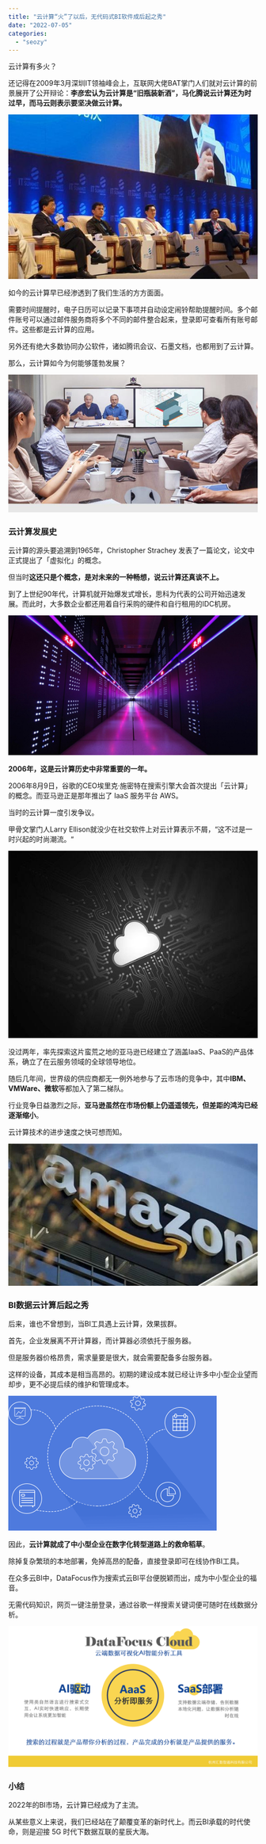 ```yaml
---
title: "云计算“火”了以后，无代码式BI软件成后起之秀"
date: "2022-07-05"
categories: 
  - "seozy"
---
```


云计算有多火？

还记得在2009年3月深圳IT领袖峰会上，互联网大佬BAT掌门人们就对云计算的前景展开了公开辩论：**李彦宏认为云计算是“旧瓶装新酒”，马化腾说云计算还为时过早，而马云则表示要坚决做云计算。**

![image.png](images/1657032268-image-png.png)

如今的云计算早已经渗透到了我们生活的方方面面。

需要时间提醒时，电子日历可以记录下事项并自动设定闹铃帮助提醒时间。多个邮件账号可以通过邮件服务商将多个不同的邮件整合起来，登录即可查看所有账号邮件。这些都是云计算的应用。

另外还有绝大多数协同办公软件，诸如腾讯会议、石墨文档，也都用到了云计算。

那么，云计算如今为何能够蓬勃发展？

![image.png](images/1657032273-image-png.png)

### 云计算发展史

云计算的源头要追溯到1965年，Christopher Strachey 发表了一篇论文，论文中正式提出了「虚拟化」的概念。

但当时**这还只是个概念，是对未来的一种畅想，说云计算还真谈不上。**

到了上世纪90年代，计算机就开始爆发式增长，思科为代表的公司开始迅速发展。而此时，大多数企业都还用着自行采购的硬件和自行租用的IDC机房。

![image.png](images/1657032278-image-png.png)

**2006年，这是云计算历史中非常重要的一年。**

2006年8月9日，谷歌的CEO埃里克·施密特在搜索引擎大会首次提出「云计算」的概念。而亚马逊正是那年推出了 IaaS 服务平台 AWS。

当时的云计算一度引发争议。

甲骨文掌门人Larry Ellison就没少在社交软件上对云计算表示不屑，“这不过是一时兴起的时尚潮流。“

![image.png](images/1657032298-image-png.png)

没过两年，率先探索这片蛮荒之地的亚马逊已经建立了涵盖IaaS、PaaS的产品体系，确立了在云服务领域的全球领导地位。

随后几年间，世界级的供应商都无一例外地参与了云市场的竞争中，其中**IBM、VMWare、微软**等都加入了第二梯队。

行业竞争日益激烈之际，**亚马逊虽然在市场份额上仍遥遥领先，但差距的鸿沟已经逐渐缩小**。

云计算技术的进步速度之快可想而知。

![image.png](images/1657032302-image-png.png)

### BI数据云计算后起之秀

后来，谁也不曾想到，当BI工具遇上云计算，效果拔群。

首先，企业发展离不开计算器，而计算器必须依托于服务器。

但是服务器价格昂贵，需求量要是很大，就会需要配备多台服务器。

这样的设备，其成本是相当高昂的。初期的建设成本就已经让许多中小型企业望而却步，更不必提后续的维护和管理成本。

![image.png](images/1657032305-image-png.png)

因此，**云计算就成了中小型企业在数字化转型道路上的救命稻草**。

除掉复杂繁琐的本地部署，免掉高昂的配备，直接登录即可在线协作BI工具。

在众多云BI中，DataFocus作为搜索式云BI平台便脱颖而出，成为中小型企业的福音。

无需代码知识，网页一键注册登录，通过谷歌一样搜索关键词便可随时在线数据分析。

![image.png](images/1657032306-image-png.png)

### 小结

2022年的BI市场，云计算已经成为了主流。

从某些意义上来说，我们已经站在了颠覆变革的新时代上。而云BI承载的时代使命，则是迎接 5G 时代下数据互联的星辰大海。
